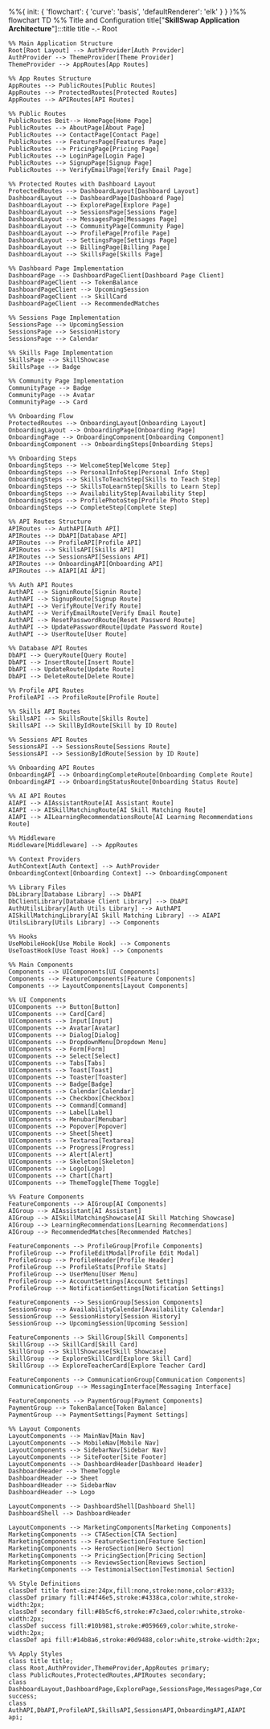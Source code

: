 %%{ init: { 'flowchart': { 'curve': 'basis', 'defaultRenderer': 'elk' } } }%%
flowchart TD
    %% Title and Configuration
    title["<b>SkillSwap Application Architecture</b>"]:::title
    title -.- Root

    %% Main Application Structure
    Root[Root Layout] --> AuthProvider[Auth Provider]
    AuthProvider --> ThemeProvider[Theme Provider]
    ThemeProvider --> AppRoutes[App Routes]

    %% App Routes Structure
    AppRoutes --> PublicRoutes[Public Routes]
    AppRoutes --> ProtectedRoutes[Protected Routes]
    AppRoutes --> APIRoutes[API Routes]

    %% Public Routes
    PublicRoutes Beit--> HomePage[Home Page]
    PublicRoutes --> AboutPage[About Page]
    PublicRoutes --> ContactPage[Contact Page]
    PublicRoutes --> FeaturesPage[Features Page]
    PublicRoutes --> PricingPage[Pricing Page]
    PublicRoutes --> LoginPage[Login Page]
    PublicRoutes --> SignupPage[Signup Page]
    PublicRoutes --> VerifyEmailPage[Verify Email Page]

    %% Protected Routes with Dashboard Layout
    ProtectedRoutes --> DashboardLayout[Dashboard Layout]
    DashboardLayout --> DashboardPage[Dashboard Page]
    DashboardLayout --> ExplorePage[Explore Page]
    DashboardLayout --> SessionsPage[Sessions Page]
    DashboardLayout --> MessagesPage[Messages Page]
    DashboardLayout --> CommunityPage[Community Page]
    DashboardLayout --> ProfilePage[Profile Page]
    DashboardLayout --> SettingsPage[Settings Page]
    DashboardLayout --> BillingPage[Billing Page]
    DashboardLayout --> SkillsPage[Skills Page]

    %% Dashboard Page Implementation
    DashboardPage --> DashboardPageClient[Dashboard Page Client]
    DashboardPageClient --> TokenBalance
    DashboardPageClient --> UpcomingSession
    DashboardPageClient --> SkillCard
    DashboardPageClient --> RecommendedMatches

    %% Sessions Page Implementation
    SessionsPage --> UpcomingSession
    SessionsPage --> SessionHistory
    SessionsPage --> Calendar

    %% Skills Page Implementation
    SkillsPage --> SkillShowcase
    SkillsPage --> Badge

    %% Community Page Implementation
    CommunityPage --> Badge
    CommunityPage --> Avatar
    CommunityPage --> Card

    %% Onboarding Flow
    ProtectedRoutes --> OnboardingLayout[Onboarding Layout]
    OnboardingLayout --> OnboardingPage[Onboarding Page]
    OnboardingPage --> OnboardingComponent[Onboarding Component]
    OnboardingComponent --> OnboardingSteps[Onboarding Steps]

    %% Onboarding Steps
    OnboardingSteps --> WelcomeStep[Welcome Step]
    OnboardingSteps --> PersonalInfoStep[Personal Info Step]
    OnboardingSteps --> SkillsToTeachStep[Skills to Teach Step]
    OnboardingSteps --> SkillsToLearnStep[Skills to Learn Step]
    OnboardingSteps --> AvailabilityStep[Availability Step]
    OnboardingSteps --> ProfilePhotoStep[Profile Photo Step]
    OnboardingSteps --> CompleteStep[Complete Step]

    %% API Routes Structure
    APIRoutes --> AuthAPI[Auth API]
    APIRoutes --> DbAPI[Database API]
    APIRoutes --> ProfileAPI[Profile API]
    APIRoutes --> SkillsAPI[Skills API]
    APIRoutes --> SessionsAPI[Sessions API]
    APIRoutes --> OnboardingAPI[Onboarding API]
    APIRoutes --> AIAPI[AI API]

    %% Auth API Routes
    AuthAPI --> SigninRoute[Signin Route]
    AuthAPI --> SignupRoute[Signup Route]
    AuthAPI --> VerifyRoute[Verify Route]
    AuthAPI --> VerifyEmailRoute[Verify Email Route]
    AuthAPI --> ResetPasswordRoute[Reset Password Route]
    AuthAPI --> UpdatePasswordRoute[Update Password Route]
    AuthAPI --> UserRoute[User Route]

    %% Database API Routes
    DbAPI --> QueryRoute[Query Route]
    DbAPI --> InsertRoute[Insert Route]
    DbAPI --> UpdateRoute[Update Route]
    DbAPI --> DeleteRoute[Delete Route]

    %% Profile API Routes
    ProfileAPI --> ProfileRoute[Profile Route]

    %% Skills API Routes
    SkillsAPI --> SkillsRoute[Skills Route]
    SkillsAPI --> SkillByIdRoute[Skill by ID Route]

    %% Sessions API Routes
    SessionsAPI --> SessionsRoute[Sessions Route]
    SessionsAPI --> SessionByIdRoute[Session by ID Route]

    %% Onboarding API Routes
    OnboardingAPI --> OnboardingCompleteRoute[Onboarding Complete Route]
    OnboardingAPI --> OnboardingStatusRoute[Onboarding Status Route]

    %% AI API Routes
    AIAPI --> AIAssistantRoute[AI Assistant Route]
    AIAPI --> AISkillMatchingRoute[AI Skill Matching Route]
    AIAPI --> AILearningRecommendationsRoute[AI Learning Recommendations Route]

    %% Middleware
    Middleware[Middleware] --> AppRoutes

    %% Context Providers
    AuthContext[Auth Context] --> AuthProvider
    OnboardingContext[Onboarding Context] --> OnboardingComponent

    %% Library Files
    DbLibrary[Database Library] --> DbAPI
    DbClientLibrary[Database Client Library] --> DbAPI
    AuthUtilsLibrary[Auth Utils Library] --> AuthAPI
    AISkillMatchingLibrary[AI Skill Matching Library] --> AIAPI
    UtilsLibrary[Utils Library] --> Components

    %% Hooks
    UseMobileHook[Use Mobile Hook] --> Components
    UseToastHook[Use Toast Hook] --> Components

    %% Main Components
    Components --> UIComponents[UI Components]
    Components --> FeatureComponents[Feature Components]
    Components --> LayoutComponents[Layout Components]

    %% UI Components
    UIComponents --> Button[Button]
    UIComponents --> Card[Card]
    UIComponents --> Input[Input]
    UIComponents --> Avatar[Avatar]
    UIComponents --> Dialog[Dialog]
    UIComponents --> DropdownMenu[Dropdown Menu]
    UIComponents --> Form[Form]
    UIComponents --> Select[Select]
    UIComponents --> Tabs[Tabs]
    UIComponents --> Toast[Toast]
    UIComponents --> Toaster[Toaster]
    UIComponents --> Badge[Badge]
    UIComponents --> Calendar[Calendar]
    UIComponents --> Checkbox[Checkbox]
    UIComponents --> Command[Command]
    UIComponents --> Label[Label]
    UIComponents --> Menubar[Menubar]
    UIComponents --> Popover[Popover]
    UIComponents --> Sheet[Sheet]
    UIComponents --> Textarea[Textarea]
    UIComponents --> Progress[Progress]
    UIComponents --> Alert[Alert]
    UIComponents --> Skeleton[Skeleton]
    UIComponents --> Logo[Logo]
    UIComponents --> Chart[Chart]
    UIComponents --> ThemeToggle[Theme Toggle]

    %% Feature Components
    FeatureComponents --> AIGroup[AI Components]
    AIGroup --> AIAssistant[AI Assistant]
    AIGroup --> AISkillMatchingShowcase[AI Skill Matching Showcase]
    AIGroup --> LearningRecommendations[Learning Recommendations]
    AIGroup --> RecommendedMatches[Recommended Matches]

    FeatureComponents --> ProfileGroup[Profile Components]
    ProfileGroup --> ProfileEditModal[Profile Edit Modal]
    ProfileGroup --> ProfileHeader[Profile Header]
    ProfileGroup --> ProfileStats[Profile Stats]
    ProfileGroup --> UserMenu[User Menu]
    ProfileGroup --> AccountSettings[Account Settings]
    ProfileGroup --> NotificationSettings[Notification Settings]

    FeatureComponents --> SessionGroup[Session Components]
    SessionGroup --> AvailabilityCalendar[Availability Calendar]
    SessionGroup --> SessionHistory[Session History]
    SessionGroup --> UpcomingSession[Upcoming Session]

    FeatureComponents --> SkillGroup[Skill Components]
    SkillGroup --> SkillCard[Skill Card]
    SkillGroup --> SkillShowcase[Skill Showcase]
    SkillGroup --> ExploreSkillCard[Explore Skill Card]
    SkillGroup --> ExploreTeacherCard[Explore Teacher Card]

    FeatureComponents --> CommunicationGroup[Communication Components]
    CommunicationGroup --> MessagingInterface[Messaging Interface]

    FeatureComponents --> PaymentGroup[Payment Components]
    PaymentGroup --> TokenBalance[Token Balance]
    PaymentGroup --> PaymentSettings[Payment Settings]

    %% Layout Components
    LayoutComponents --> MainNav[Main Nav]
    LayoutComponents --> MobileNav[Mobile Nav]
    LayoutComponents --> SidebarNav[Sidebar Nav]
    LayoutComponents --> SiteFooter[Site Footer]
    LayoutComponents --> DashboardHeader[Dashboard Header]
    DashboardHeader --> ThemeToggle
    DashboardHeader --> Sheet
    DashboardHeader --> SidebarNav
    DashboardHeader --> Logo

    LayoutComponents --> DashboardShell[Dashboard Shell]
    DashboardShell --> DashboardHeader

    LayoutComponents --> MarketingComponents[Marketing Components]
    MarketingComponents --> CTASection[CTA Section]
    MarketingComponents --> FeatureSection[Feature Section]
    MarketingComponents --> HeroSection[Hero Section]
    MarketingComponents --> PricingSection[Pricing Section]
    MarketingComponents --> ReviewsSection[Reviews Section]
    MarketingComponents --> TestimonialSection[Testimonial Section]

    %% Style Definitions
    classDef title font-size:24px,fill:none,stroke:none,color:#333;
    classDef primary fill:#4f46e5,stroke:#4338ca,color:white,stroke-width:2px;
    classDef secondary fill:#8b5cf6,stroke:#7c3aed,color:white,stroke-width:2px;
    classDef success fill:#10b981,stroke:#059669,color:white,stroke-width:2px;
    classDef api fill:#14b8a6,stroke:#0d9488,color:white,stroke-width:2px;

    %% Apply Styles
    class title title;
    class Root,AuthProvider,ThemeProvider,AppRoutes primary;
    class PublicRoutes,ProtectedRoutes,APIRoutes secondary;
    class DashboardLayout,DashboardPage,ExplorePage,SessionsPage,MessagesPage,CommunityPage,ProfilePage,SettingsPage,BillingPage,SkillsPage success;
    class AuthAPI,DbAPI,ProfileAPI,SkillsAPI,SessionsAPI,OnboardingAPI,AIAPI api;
